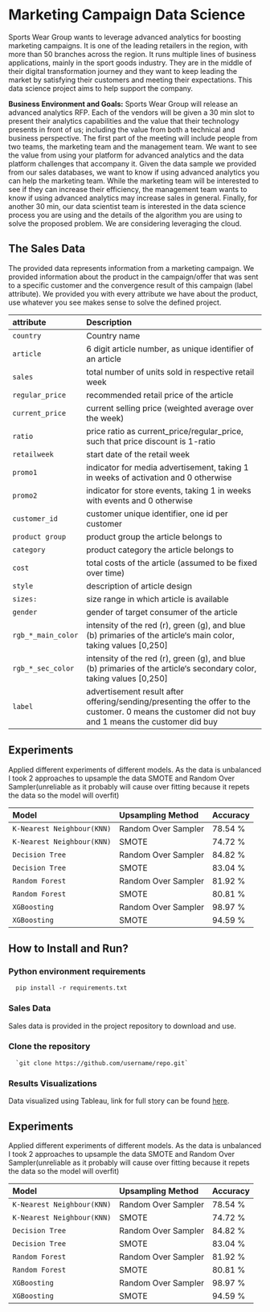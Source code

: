 
# Marketing Campaign Data Science

Sports Wear Group wants to leverage advanced analytics for boosting marketing campaigns. It is one of the leading retailers in the region, with more than 50 branches across the region. It runs multiple lines of business applications, mainly in the sport goods industry. They are in the middle of their digital transformation journey and they want to keep leading the market by satisfying their customers and meeting their expectations.
This data science project aims to help support the company.

**Business Environment and Goals:** Sports Wear Group will release an advanced analytics RFP.  Each of the vendors will be given a 30 min slot to present their analytics capabilities and the value that their technology presents in front of us; including the value from both a technical and business perspective. 
The first part of the meeting will include people from two teams, the marketing team and the management team. We want to see the value from using your platform for advanced analytics and the data platform challenges that accompany it. Given the data sample we provided from our sales databases, we want to know if using advanced analytics you can help the marketing team. While the marketing team will be interested to see if they can increase their efficiency, the management team wants to know if using advanced analytics may increase sales in general. 
Finally, for another 30 min, our data scientist team is interested in the data science process you are using and the details of the algorithm you are using to solve the proposed problem.
We are considering leveraging the cloud.  








## The Sales Data

The provided data represents information from a marketing campaign. We provided information about the product in the campaign/offer that was sent to a specific customer and the convergence result of this campaign (label attribute).  We provided you with every attribute we have about the product, use whatever you see makes sense to solve the defined project.

| attribute       |  Description                                        |
| :-------- | :-------                    |
| `country` | Country name                  |
| `article`| 6 digit article number, as unique identifier of an article       |
| `sales` | total number of units sold in respective retail week                    |
| `regular_price`  | recommended retail price of the article |
| `current_price`|current selling price (weighted average over the week) |
| `ratio`  | price ratio as current_price/regular_price, such that price discount is 1-ratio|
| `retailweek` | start date of the retail week |
| `promo1` | indicator for media advertisement, taking 1 in weeks of activation and 0 otherwise|
| `promo2`  | indicator for store events, taking 1 in weeks with events and 0 otherwise|
| `customer_id` | customer unique identifier, one id per customer|
| `product group`  | product group the article belongs to |
| `category` |product category the article belongs to |
| `cost`| total costs of the article (assumed to be fixed over time) |
| `style`   |description of article design |
| `sizes:` | size range in which article is available   |
| `gender`  | gender of target consumer of the article       |
| `rgb_*_main_color` |intensity of the red (r), green (g), and blue (b) primaries of the article‘s  main color, 		taking values [0,250]|
| `rgb_*_sec_color` |intensity of the red (r), green (g), and blue (b) primaries of the article‘s secondary 		color, taking values [0,250]|
| `label`   |advertisement result after offering/sending/presenting the offer to the customer. 0 means the customer did not buy and 1 means the customer did buy|


## Experiments

Applied different experiments of different models. As the data is unbalanced I took 2 approaches to upsample the data SMOTE and Random Over Sampler(unreliable as it probably will cause over fitting because it repets the data so the model will overfit)

| Model                             |  Upsampling Method          | Accuracy  |
| :--------                         | :-------                    | :-------  |
| `K-Nearest Neighbour(KNN)`        | Random Over Sampler         | 78.54 %   |
| `K-Nearest Neighbour(KNN)`        | SMOTE                       | 74.72 %   |
| `Decision Tree`                   | Random Over Sampler         | 84.82 %   |
| `Decision Tree`                   | SMOTE                       | 83.04 %   |
| `Random Forest `                  | Random Over Sampler         | 81.92 %   |
| `Random Forest`                   | SMOTE                       | 80.81 %   |
| `XGBoosting `                     | Random Over Sampler         | 98.97 %   |
| `XGBoosting`                      | SMOTE                       | 94.59 %   |

## How to Install and Run?

### Python environment requirements

```http
  pip install -r requirements.txt
```

### Sales Data 

Sales data is provided in the project repository to download and use.


### Clone the repository

```http
  `git clone https://github.com/username/repo.git`
```

### Results Visualizations

Data visualized using Tableau, link for full story can be found [here](https://public.tableau.com/views/FinalTestDataScience/Story1?:language=en-US&:display_count=n&:origin=viz_share_link).


## Experiments

Applied different experiments of different models. As the data is unbalanced I took 2 approaches to upsample the data SMOTE and Random Over Sampler(unreliable as it probably will cause over fitting because it repets the data so the model will overfit)

| Model                             |  Upsampling Method          | Accuracy  |
| :--------                         | :-------                    | :-------  |
| `K-Nearest Neighbour(KNN)`        | Random Over Sampler         | 78.54 %   |
| `K-Nearest Neighbour(KNN)`        | SMOTE                       | 74.72 %   |
| `Decision Tree`                   | Random Over Sampler         | 84.82 %   |
| `Decision Tree`                   | SMOTE                       | 83.04 %   |
| `Random Forest `                  | Random Over Sampler         | 81.92 %   |
| `Random Forest`                   | SMOTE                       | 80.81 %   |
| `XGBoosting `                     | Random Over Sampler         | 98.97 %   |
| `XGBoosting`                      | SMOTE                       | 94.59 %   |
